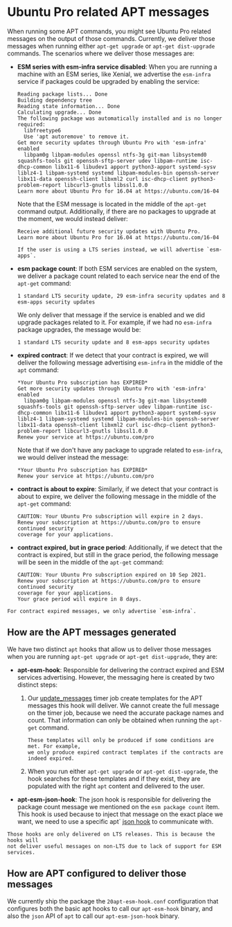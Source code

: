 # Ubuntu Pro related APT messages

When running some APT commands, you might see Ubuntu Pro related messages on
the output of those commands. Currently, we deliver those messages when
running either `apt-get upgrade` or `apt-get dist-upgrade` commands. The scenarios
where we deliver those messages are:

* **ESM series with esm-infra service disabled**: When you are running a machine
  with an ESM series, like Xenial, we advertise the `esm-infra` service if packages could
  be upgraded by enabling the service:

  ```
  Reading package lists... Done
  Building dependency tree        
  Reading state information... Done
  Calculating upgrade... Done
  The following package was automatically installed and is no longer required:
    libfreetype6
    Use 'apt autoremove' to remove it.
  Get more security updates through Ubuntu Pro with 'esm-infra' enabled
    libpam0g libpam-modules openssl ntfs-3g git-man libsystemd0 squashfs-tools git openssh-sftp-server udev libpam-runtime isc-dhcp-common libx11-6 libudev1 apport python3-apport systemd-sysv liblz4-1 libpam-systemd systemd libpam-modules-bin openssh-server libx11-data openssh-client libxml2 curl isc-dhcp-client python3-problem-report libcurl3-gnutls libssl1.0.0
  Learn more about Ubuntu Pro for 16.04 at https://ubuntu.com/16-04
  ```

  Note that the ESM message is located in the middle of the `apt-get` command output. Additionally,
  if there are no packages to upgrade at the moment, we would instead deliver:

  ```
  Receive additional future security updates with Ubuntu Pro.
  Learn more about Ubuntu Pro for 16.04 at https://ubuntu.com/16-04
  ```

  ```{note}
  If the user is using a LTS series instead, we will advertise `esm-apps`.
  ```

* **esm package count**: If both ESM services are enabled on the system,
  we deliver a package count related to each service near the end of the `apt-get` command:

  ```
  1 standard LTS security update, 29 esm-infra security updates and 8 esm-apps security updates
  ```

  We only deliver that message if the service is enabled and we did upgrade packages related
  to it. For example, if we had no `esm-infra` package upgrades, the message would be:

  ```
  1 standard LTS security update and 8 esm-apps security updates
  ```

* **expired contract**: If we detect that your contract is expired, we will deliver the following
  message advertising `esm-infra` in the middle of the `apt` command:

  ```
  *Your Ubuntu Pro subscription has EXPIRED*
  Get more security updates through Ubuntu Pro with 'esm-infra' enabled
    libpam0g libpam-modules openssl ntfs-3g git-man libsystemd0 squashfs-tools git openssh-sftp-server udev libpam-runtime isc-dhcp-common libx11-6 libudev1 apport python3-apport systemd-sysv liblz4-1 libpam-systemd systemd libpam-modules-bin openssh-server libx11-data openssh-client libxml2 curl isc-dhcp-client python3-problem-report libcurl3-gnutls libssl1.0.0
  Renew your service at https://ubuntu.com/pro
  ```
 
  Note that if we don't have any package to upgrade related to `esm-infra`, we would deliver instead
  the message:

  ```
  *Your Ubuntu Pro subscription has EXPIRED*
  Renew your service at https://ubuntu.com/pro
  ```

* **contract is about to expire**: Similarly, if we detect that your contract is about to expire,
  we deliver the following message in the middle of the `apt-get` command:

  ```
  CAUTION: Your Ubuntu Pro subscription will expire in 2 days.
  Renew your subscription at https://ubuntu.com/pro to ensure continued security
  coverage for your applications.
  ```

* **contract expired, but in grace period**: Additionally, if we detect that the contract is
  expired, but still in the grace period, the following message will be seen in the middle
  of the `apt-get` command:

  ```
  CAUTION: Your Ubuntu Pro subscription expired on 10 Sep 2021.
  Renew your subscription at https://ubuntu.com/pro to ensure continued security
  coverage for your applications.
  Your grace period will expire in 8 days.
  ```

```{note}
For contract expired messages, we only advertise `esm-infra`.
```


## How are the APT messages generated

We have two distinct `apt` hooks that allow us to deliver those messages when you
are running `apt-get upgrade` or `apt-get dist-upgrade`, they are:

* **apt-esm-hook**: Responsible for delivering the contract expired and ESM services
  advertising. However, the messaging here is created by two distinct steps:

  1. Our [update_messages](what_are_the_timer_jobs.md) timer job create templates for
     the APT messages this hook will deliver. We cannot create the full message on the
     timer job, because we need the accurate package names and count. That information
     can only be obtained when running the `apt-get` command.

     ```{note}
     These templates will only be produced if some conditions are met. For example,
     we only produce expired contract templates if the contracts are indeed expired.
     ```

  2. When you run either `apt-get upgrade` or `apt-get dist-upgrade`, the hook searches
     for these templates and if they exist, they are populated with the right `apt`
     content and delivered to the user.

* **apt-esm-json-hook**: The json hook is responsible for delivering the package count
  message we mentioned on the `esm package count` item. This hook is used because
  to inject that message on the exact place we want, we need to use a specific apt`
  [json hook](https://salsa.debian.org/apt-team/apt/-/blob/main/doc/json-hooks-protocol.md)
  to communicate with.


```{note}
Those hooks are only delivered on LTS releases. This is because the hooks will
not deliver useful messages on non-LTS due to lack of support for ESM services.
```

## How are APT configured to deliver those messages

We currently ship the package the `20apt-esm-hook.conf` configuration that
configures both the basic apt hooks to call our `apt-esm-hook` binary, and also
the `json` API of `apt` to call our `apt-esm-json-hook` binary.
